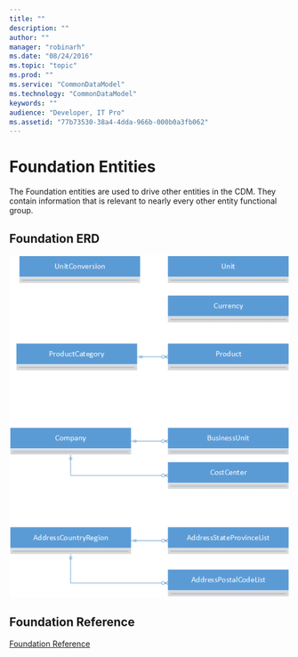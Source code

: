 ```yaml
---
title: ""
description: ""
author: ""
manager: "robinarh"
ms.date: "08/24/2016"
ms.topic: "topic"
ms.prod: ""
ms.service: "CommonDataModel"
ms.technology: "CommonDataModel"
keywords: ""
audience: "Developer, IT Pro"
ms.assetid: "77b73530-38a4-4dda-966b-000b0a3fb062"
---
```


# Foundation Entities

The Foundation entities are used to drive other entities in the CDM. They contain information that is relevant to nearly every other entity functional group.

## Foundation ERD

![Foundation ERD](/entity-reference/media/foundation.png "Foundation ERD")

## Foundation Reference

[Foundation Reference](/entity-reference/entity-tables/foundation.md "Foundation Reference")
